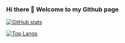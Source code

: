 ### Hi there 👋 Welcome to my Github page

[![GitHub stats](https://github-readme-stats.vercel.app/api?username=alexppg&theme=dracula&hide_border=true&include_all_commits=true&count_private=true&show_icons=true&icon_color=79ff97)](https://github.com/anuraghazra/github-readme-stats)

[![Top Langs](https://github-readme-stats.vercel.app/api/top-langs/?username=alexppg)](https://github.com/anuraghazra/github-readme-stats)
